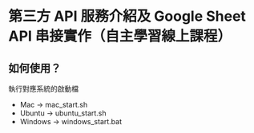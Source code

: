 # 第三方 API 服務介紹及 Google Sheet API 串接實作（自主學習線上課程）

## 如何使用？
執行對應系統的啟動檔
- Mac -> mac_start.sh
- Ubuntu -> ubuntu_start.sh
- Windows -> windows_start.bat
